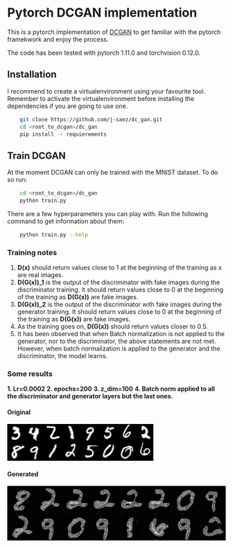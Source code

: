 # Pytorch DCGAN implementation

This is a pytorch implementation of [DCGAN](https://arxiv.org/abs/1511.06434) to get familiar with the pytorch framekwork and enjoy the process.

The code has been tested with pytorch 1.11.0 and torchvision 0.12.0.

## Installation

I recommend to create a virtualenvironment using your favourite tool.
Remember to activate the virtualenvironment before installing the dependencies if you are going to use one.

```bash
    git clone https://github.com/j-saez/dc_gan.git
    cd <root_to_dcgan>/dc_gan
    pip install -r requierements
```

## Train DCGAN
At the moment DCGAN can only be trained with the MNIST dataset. To do so run:

```bash
    cd <root_to_dcgan>/dc_gan
    python train.py
```

There are a few hyperparameters you can play with. Run the following command to get information about them:

```bash
    python train.py --help
```

### Training notes

1. **D(x)** should return values close to 1 at the beginning of the training as x are real images.
2. **D(G(x))_1** is the output of the discriminator with fake images during the discriminator training. It should return values close to 0 at the beginning of the training as **D(G(x))** are fake images.
3. **D(G(x))_2** is the output of the discriminator with fake images during the generator training. It should return values close to 0 at the beginning of the training as **D(G(x))** are fake images.
4. As the training goes on, **D(G(x))** should return values closer to 0.5.
5. It has been observed that when Batch normalization is not applied to the generator, nor to the discriminator, the above statements are not met. However, when batch normalization is applied to the generator and the discriminator, the model learns.

### Some results

**1. Lr=0.0002**
**2. epochs=200**
**3. z_dim=100**
**4. Batch norm applied to all the discriminator and generator layers but the last ones.**


#### Original
![Original](/images/original.jpeg)

#### Generated
![Generated](/images/generated.png)

